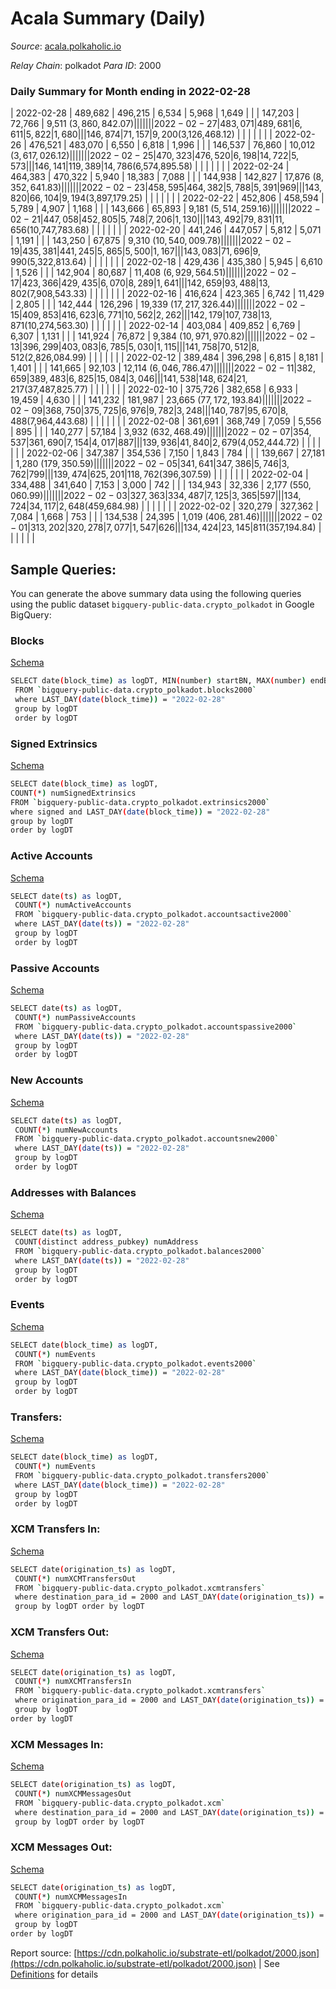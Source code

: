 # Acala Summary (Daily)

_Source_: [acala.polkaholic.io](https://acala.polkaholic.io)

*Relay Chain*: polkadot
*Para ID*: 2000



### Daily Summary for Month ending in 2022-02-28


| 2022-02-28 | 489,682 | 496,215 | 6,534 | 5,968 | 1,649 |  |  | 147,203 | 72,766 | 9,511 ($3,860,842.07) |   |   |  |  |  |
| 2022-02-27 | 483,071 | 489,681 | 6,611 | 5,822 | 1,680 |  |  | 146,874 | 71,157 | 9,200 ($3,126,468.12) |   |   |  |  |  |
| 2022-02-26 | 476,521 | 483,070 | 6,550 | 6,818 | 1,996 |  |  | 146,537 | 76,860 | 10,012 ($3,617,026.12) |   |   |  |  |  |
| 2022-02-25 | 470,323 | 476,520 | 6,198 | 14,722 | 5,573 |  |  | 146,141 | 119,389 | 14,786 ($6,574,895.58) |   |   |  |  |  |
| 2022-02-24 | 464,383 | 470,322 | 5,940 | 18,383 | 7,088 |  |  | 144,938 | 142,827 | 17,876 ($8,352,641.83) |   |   |  |  |  |
| 2022-02-23 | 458,595 | 464,382 | 5,788 | 5,391 | 969 |  |  | 143,820 | 66,104 | 9,194 ($3,897,179.25) |   |   |  |  |  |
| 2022-02-22 | 452,806 | 458,594 | 5,789 | 4,907 | 1,168 |  |  | 143,666 | 65,893 | 9,181 ($5,514,259.16) |   |   |  |  |  |
| 2022-02-21 | 447,058 | 452,805 | 5,748 | 7,206 | 1,130 |  |  | 143,492 | 79,831 | 11,656 ($10,747,783.68) |   |   |  |  |  |
| 2022-02-20 | 441,246 | 447,057 | 5,812 | 5,071 | 1,191 |  |  | 143,250 | 67,875 | 9,310 ($10,540,009.78) |   |   |  |  |  |
| 2022-02-19 | 435,381 | 441,245 | 5,865 | 5,500 | 1,167 |  |  | 143,083 | 71,696 | 9,990 ($5,322,813.64) |   |   |  |  |  |
| 2022-02-18 | 429,436 | 435,380 | 5,945 | 6,610 | 1,526 |  |  | 142,904 | 80,687 | 11,408 ($6,929,564.51) |   |   |  |  |  |
| 2022-02-17 | 423,366 | 429,435 | 6,070 | 8,289 | 1,641 |  |  | 142,659 | 93,488 | 13,802 ($7,908,543.33) |   |   |  |  |  |
| 2022-02-16 | 416,624 | 423,365 | 6,742 | 11,429 | 2,805 |  |  | 142,444 | 126,296 | 19,339 ($17,217,326.44) |   |   |  |  |  |
| 2022-02-15 | 409,853 | 416,623 | 6,771 | 10,562 | 2,262 |  |  | 142,179 | 107,738 | 13,871 ($10,274,563.30) |   |   |  |  |  |
| 2022-02-14 | 403,084 | 409,852 | 6,769 | 6,307 | 1,131 |  |  | 141,924 | 76,872 | 9,384 ($10,971,970.82) |   |   |  |  |  |
| 2022-02-13 | 396,299 | 403,083 | 6,785 | 5,030 | 1,115 |  |  | 141,758 | 70,512 | 8,512 ($2,826,084.99) |   |   |  |  |  |
| 2022-02-12 | 389,484 | 396,298 | 6,815 | 8,181 | 1,401 |  |  | 141,665 | 92,103 | 12,114 ($6,046,786.47) |   |   |  |  |  |
| 2022-02-11 | 382,659 | 389,483 | 6,825 | 15,084 | 3,046 |  |  | 141,538 | 148,624 | 21,217 ($37,487,825.77) |   |   |  |  |  |
| 2022-02-10 | 375,726 | 382,658 | 6,933 | 19,459 | 4,630 |  |  | 141,232 | 181,987 | 23,665 ($77,172,193.84) |   |   |  |  |  |
| 2022-02-09 | 368,750 | 375,725 | 6,976 | 9,782 | 3,248 |  |  | 140,787 | 95,670 | 8,488 ($7,964,443.68) |   |   |  |  |  |
| 2022-02-08 | 361,691 | 368,749 | 7,059 | 5,556 | 895 |  |  | 140,277 | 57,184 | 3,932 ($632,468.49) |   |   |  |  |  |
| 2022-02-07 | 354,537 | 361,690 | 7,154 | 4,017 | 887 |  |  | 139,936 | 41,840 | 2,679 ($4,052,444.72) |   |   |  |  |  |
| 2022-02-06 | 347,387 | 354,536 | 7,150 | 1,843 | 784 |  |  | 139,667 | 27,181 | 1,280 ($179,350.59) |   |   |  |  |  |
| 2022-02-05 | 341,641 | 347,386 | 5,746 | 3,762 | 799 |  |  | 139,474 | 625,201 | 118,762 ($396,307.59) |   |   |  |  |  |
| 2022-02-04 | 334,488 | 341,640 | 7,153 | 3,000 | 742 |  |  | 134,943 | 32,336 | 2,177 ($550,060.99) |   |   |  |  |  |
| 2022-02-03 | 327,363 | 334,487 | 7,125 | 3,365 | 597 |  |  | 134,724 | 34,117 | 2,648 ($459,684.98) |   |   |  |  |  |
| 2022-02-02 | 320,279 | 327,362 | 7,084 | 1,668 | 753 |  |  | 134,538 | 24,395 | 1,019 ($406,281.46) |   |   |  |  |  |
| 2022-02-01 | 313,202 | 320,278 | 7,077 | 1,547 | 626 |  |  | 134,424 | 23,145 | 811 ($357,194.84) |   |   |  |  |  |

## Sample Queries:
You can generate the above summary data using the following queries using the public dataset `bigquery-public-data.crypto_polkadot` in Google BigQuery:


### Blocks 

[Schema](https://github.com/colorfulnotion/substrate-etl/blob/main/schema/blocks.json)

```bash
SELECT date(block_time) as logDT, MIN(number) startBN, MAX(number) endBN, COUNT(*) numBlocks 
 FROM `bigquery-public-data.crypto_polkadot.blocks2000`  
 where LAST_DAY(date(block_time)) = "2022-02-28" 
 group by logDT 
 order by logDT
```

### Signed Extrinsics 

[Schema](https://github.com/colorfulnotion/substrate-etl/blob/main/schema/extrinsics.json)

```bash
SELECT date(block_time) as logDT, 
COUNT(*) numSignedExtrinsics 
FROM `bigquery-public-data.crypto_polkadot.extrinsics2000`  
where signed and LAST_DAY(date(block_time)) = "2022-02-28" 
group by logDT 
order by logDT
```

### Active Accounts 

[Schema](https://github.com/colorfulnotion/substrate-etl/blob/main/schema/accountsactive.json)

```bash
SELECT date(ts) as logDT, 
 COUNT(*) numActiveAccounts 
 FROM `bigquery-public-data.crypto_polkadot.accountsactive2000` 
 where LAST_DAY(date(ts)) = "2022-02-28" 
 group by logDT 
 order by logDT
```

### Passive Accounts 

[Schema](https://github.com/colorfulnotion/substrate-etl/blob/main/schema/accountspassive.json)

```bash
SELECT date(ts) as logDT, 
 COUNT(*) numPassiveAccounts 
 FROM `bigquery-public-data.crypto_polkadot.accountspassive2000` 
 where LAST_DAY(date(ts)) = "2022-02-28" 
 group by logDT 
 order by logDT
```

### New Accounts 

[Schema](https://github.com/colorfulnotion/substrate-etl/blob/main/schema/accountsnew.json)

```bash
SELECT date(ts) as logDT, 
 COUNT(*) numNewAccounts 
 FROM `bigquery-public-data.crypto_polkadot.accountsnew2000` 
 where LAST_DAY(date(ts)) = "2022-02-28" 
 group by logDT
 order by logDT
```

### Addresses with Balances 

[Schema](https://github.com/colorfulnotion/substrate-etl/blob/main/schema/balances.json)

```bash
SELECT date(ts) as logDT,
 COUNT(distinct address_pubkey) numAddress 
 FROM `bigquery-public-data.crypto_polkadot.balances2000` 
 where LAST_DAY(date(ts)) = "2022-02-28" 
 group by logDT 
 order by logDT
```

### Events 

[Schema](https://github.com/colorfulnotion/substrate-etl/blob/main/schema/events.json)

```bash
SELECT date(block_time) as logDT, 
 COUNT(*) numEvents 
 FROM `bigquery-public-data.crypto_polkadot.events2000` 
 where LAST_DAY(date(block_time)) = "2022-02-28" 
 group by logDT 
 order by logDT
```

### Transfers:

[Schema](https://github.com/colorfulnotion/substrate-etl/blob/main/schema/transfers.json)

```bash
SELECT date(block_time) as logDT, 
 COUNT(*) numEvents 
 FROM `bigquery-public-data.crypto_polkadot.transfers2000` 
 where LAST_DAY(date(block_time)) = "2022-02-28" 
 group by logDT 
 order by logDT
```

### XCM Transfers In: 

[Schema](https://github.com/colorfulnotion/substrate-etl/blob/main/schema/xcmtransfers.json)

```bash
SELECT date(origination_ts) as logDT, 
 COUNT(*) numXCMTransfersOut 
 FROM `bigquery-public-data.crypto_polkadot.xcmtransfers` 
 where destination_para_id = 2000 and LAST_DAY(date(origination_ts)) = "2022-02-28" 
 group by logDT order by logDT
```

### XCM Transfers Out: 

[Schema](https://github.com/colorfulnotion/substrate-etl/blob/main/schema/xcmtransfers.json)

```bash
SELECT date(origination_ts) as logDT, 
 COUNT(*) numXCMTransfersIn 
 FROM `bigquery-public-data.crypto_polkadot.xcmtransfers` 
 where origination_para_id = 2000 and LAST_DAY(date(origination_ts)) = "2022-02-28" 
 group by logDT 
order by logDT
```

### XCM Messages In: 

[Schema](https://github.com/colorfulnotion/substrate-etl/blob/main/schema/xcm.json)

```bash
SELECT date(origination_ts) as logDT, 
 COUNT(*) numXCMMessagesOut 
 FROM `bigquery-public-data.crypto_polkadot.xcm` 
 where destination_para_id = 2000 and LAST_DAY(date(origination_ts)) = "2022-02-28" 
 group by logDT order by logDT
```

### XCM Messages Out: 

[Schema](https://github.com/colorfulnotion/substrate-etl/blob/main/schema/xcm.json)

```bash
SELECT date(origination_ts) as logDT, 
 COUNT(*) numXCMMessagesIn 
 FROM `bigquery-public-data.crypto_polkadot.xcm` 
 where origination_para_id = 2000 and LAST_DAY(date(origination_ts)) = "2022-02-28" 
 group by logDT 
order by logDT
```


Report source: [https://cdn.polkaholic.io/substrate-etl/polkadot/2000.json](https://cdn.polkaholic.io/substrate-etl/polkadot/2000.json) | See [Definitions](/DEFINITIONS.md) for details
